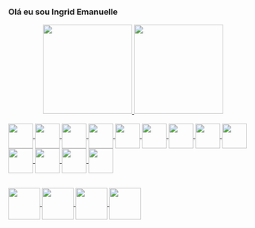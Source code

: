 ### Olá eu sou Ingrid Emanuelle

<div align="center">
  
  <a href="https://github.com/ingridengdesign">
  <img height="180em" src="https://github-readme-stats.vercel.app/api?username=ingridengdesign&show_icons=true&theme=monokai&include_all_commits=true&count_private=true"/>
  <img height="180em" src="https://github-readme-stats.vercel.app/api/top-langs/?username=ingridengdesign&layout=compact&langs_count=7&theme=monokai"/>
</div>
  
<div style="display: inline_block"><br>
  <img align="center" width="50" src="https://cdn.jsdelivr.net/gh/devicons/devicon/icons/java/java-original-wordmark.svg">
  <img align="center" width="50" src="https://cdn.jsdelivr.net/gh/devicons/devicon/icons/python/python-original-wordmark.svg">
  <img align="center" width="50" src="https://cdn.jsdelivr.net/gh/devicons/devicon/icons/html5/html5-original-wordmark.svg">
  <img align="center" width="50" src="https://cdn.jsdelivr.net/gh/devicons/devicon/icons/css3/css3-original-wordmark.svg">
  <img align="center" width="50" src="https://cdn.jsdelivr.net/gh/devicons/devicon/icons/javascript/javascript-plain.svg">
  <img align="center" width="50" src="https://cdn.jsdelivr.net/gh/devicons/devicon/icons/bootstrap/bootstrap-plain-wordmark.svg">
  <img align="center" width="50" src="https://cdn.jsdelivr.net/gh/devicons/devicon/icons/jquery/jquery-original-wordmark.svg">
  <img align="center" width="50" src="https://cdn.jsdelivr.net/gh/devicons/devicon/icons/php/php-original.svg"> 
  <img align="center" width="50" src="https://cdn.jsdelivr.net/gh/devicons/devicon/icons/mysql/mysql-original-wordmark.svg" />
  <img align="center" width="50" src="https://cdn.jsdelivr.net/gh/devicons/devicon/icons/angularjs/angularjs-original.svg" />
  <img align="center" width="50" src="https://cdn.jsdelivr.net/gh/devicons/devicon/icons/typescript/typescript-original.svg" />
  <img align="center" width="50" src="https://cdn.jsdelivr.net/gh/devicons/devicon/icons/spring/spring-original.svg" />
  <img align="center" width="50" src="https://cdn.jsdelivr.net/gh/devicons/devicon/icons/react/react-original.svg" />




</div>
  
  ##
 
<div> 
 <a href="https://www.dribbble.com/ingridmanu" target="_blank" ref="noopener noreferrer">
  <img align="center" width="64" src="https://img.icons8.com/color/100/000000/dribbble.png"/>
  </a>
 <a href="https://www.behance.net/ingridemanuelle" target="_blank" ref="noopener noreferrer">
   <img align="center" width="64" src="https://img.icons8.com/color/100/000000/behance.png"/>
 </a> 
 <a href="https://www.linkedin.com/in/ingridemanuelle" target="_blank" ref="noopener noreferrer">
  <img align="center" width="64" src="https://img.icons8.com/color/100/000000/linkedin.png"/>
 </a> 
  <a href = "mailto:ingrid_engdesign@gmail.com">
  <img align="center" width="64" src="https://img.icons8.com/color/100/000000/secured-letter--v1.png"/>
 </a>
</div>
